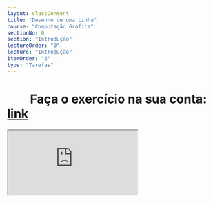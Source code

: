```yaml
---
layout: classContent
title: "Desenho de uma Linha"
course: "Computação Gráfica"
sectionNo: 0
section: "Introdução"
lectureOrder: "0"
lecture: "Introdução"
itemOrder: "2"
type: "Tarefas"
---
```

# &nbsp;&nbsp;&nbsp;&nbsp;&nbsp;&nbsp;&nbsp;&nbsp;Faça o exercício na sua conta: [link](https://docs.google.com/document/d/1HgMv2KJkPGUKnR_fiTj2X8cjTNjD2wBW/copy?usp=sharing&ouid=116972197927145487361&rtpof=true&sd=true)

<iframe src="https://docs.google.com/document/d/1HgMv2KJkPGUKnR_fiTj2X8cjTNjD2wBW/preview"></iframe>